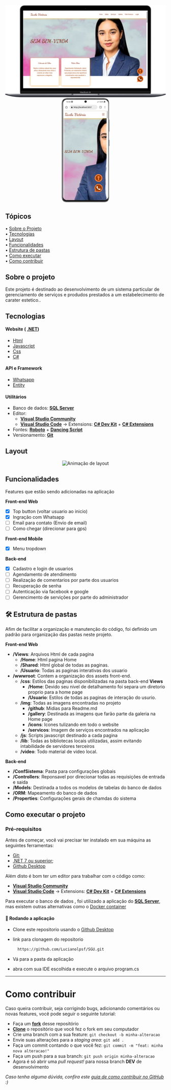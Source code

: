 <div align="center">
  <img src="./SGU/wwwroot/img/notebook.png" alt="Banner-project-notebook" width=640 />
  <img src="./SGU/wwwroot/img/mobile.png" alt="Banner-project-mobile" width=150/>
</div>

## Tópicos

<div>
 • <a href="#-sobre-o-projeto">Sobre o Projeto</a> </br>
 • <a href="#-tecnologias">Tecnologias</a> </br>
 • <a href="#-layout">Layout</a> </br>
 • <a href="#-funcionalidades">Funcionalidades</a> </br>
 • <a href="#-estrutura-de-pastas">Estrutura de pastas</a> </br>
 • <a href="#-como-executar-o-projeto">Como executar</a> </br>
 • <a href="#-como-contribuir">Como contribuir</a> </br>
</div>

## Sobre o projeto

Este projeto é destinado ao desenvolvimento de um sistema particular de gerenciamento de serviços e produdos prestados a um estabelecimento de carater estetico..

## Tecnologias

#### **Website** ( [.NET](https://dotnet.microsoft.com/pt-br/learn/dotnet/what-is-dotnet))

- [Html](https://developer.mozilla.org/pt-BR/docs/Web/HTML)
- [Javascript](https://developer.mozilla.org/pt-BR/docs/Web/JavaScript)
- [Css](https://developer.mozilla.org/pt-BR/docs/Web/CSS)
- [C#](https://dotnet.microsoft.com/pt-br/languages/csharp)

#### **API e Framework**

- [Whatsapp](https://business.whatsapp.com/developers/developer-hub?lang=pt_BR)
- [Entity](https://learn.microsoft.com/en-us/ef/)

#### **Utilitários**

- Banco de dados: **[SQL Server](https://www.microsoft.com/pt-br/sql-server)**
- Editor: 
  - **[Visual Studio Community](https://visualstudio.microsoft.com/pt-br/vs/community/)**
  - **[Visual Studio Code](https://code.visualstudio.com/)** → Extensions: **[C# Dev Kit](https://code.visualstudio.com/docs/csharp/get-started)** + **[C# Extensions](https://github.com/kreativjos/csharpextensions)**
- Fontes: **[Roboto](https://fonts.google.com/specimen/Roboto)** + **[Dancing Script](https://fonts.google.com/specimen/Dancing+Script)** 
- Versionamento: **[Git](https://git-scm.com)**

## Layout

<div align="center">
  <img src="./SGU/wwwroot/img/github/mobile.gif" alt="Animação de layout">
</div>

## Funcionalidades

Features que estão sendo adicionadas na aplicação

**Front-end Web**

- [X] Top button (voltar usuario ao inicio)
- [X] Ingração com Whatsapp
- [ ] Email para contato (Envio de email)
- [ ] Como chegar (direcionar para gps)

**Front-end Mobile**

- [x] Menu tropdown

**Back-end**

- [x] Cadastro e login de usuarios
- [ ] Agendamento de atendimento
- [ ] Realização de comentarios por parte dos usuarios
- [ ] Recuperação de senha 
- [ ] Autenticação via facebook e google
- [ ] Gerencimento de servições por parte do administrador

## 🛠 Estrutura de pastas

Afim de facilitar a organização e manutenção do código, foi definido um padrão para organização das pastas neste projeto.

**Front-end Web**

- **/Views**: Arquivos Html de cada pagina
  - **/Home**: Html pagina Home
  - **/Shared**: Html global de todas as paginas.
  - **/Usuario**: Todas as paginas interativas dos usuario
- **/wwwroot**: Contem a organização dos assets front-end.
  - **/css**: Estilos das paginas disponibilizadas na pasta back-end **Views**
    - **/Home**: Devido seu nivel de detalhamento foi separa um diretorio proprio para a home page
    - **/Usuario**: Estilos de todas as paginas de interação do usurio.
  - **/img**: Todas as imagens encontradas no projeto
    - **/github**: Midias para Readme.md
    - **/gallery**: Destinada as imagens que farão parte da galeria na Home page
    - **/icons**: Icones tulizando em todo o website
    - **/servicos**: Imagem de serviços encontrados na aplicação
  - **/js**: Scripts javascript destinado a cada pagina
  - **/lib**: Todas as bibliotecas locais utilizadas, assim evitando intabilidade de servidores terceiros
  - **/video**: Todo material de video local.


**Back-end**

- **/ConfSistema**: Pasta para configurações globais
- **/Controllers**: Reponsavel por direcionar todas as requisições de entrada e saida
- **/Models**: Destinada a todos os modelos de tabelas do banco de dados
- **/ORM**: Mapeamento do banco de dados
- **/Properties**: Configurações gerais de chamdas do sistema


## Como executar o projeto

### Pré-requisitos

Antes de começar, você vai precisar ter instalado em sua máquina as seguintes ferramentas: 
- [Git](https://git-scm.com);
- [.NET 7 ou superior](https://dotnet.microsoft.com/pt-br/learn/dotnet/what-is-dotnet);
- [Github Desktop](https://desktop.github.com/)

Além disto é bom ter um editor para trabalhar com o código como:

  - **[Visual Studio Community](https://visualstudio.microsoft.com/pt-br/vs/community/)**
  - **[Visual Studio Code](https://code.visualstudio.com/)** → Extensions: **[C# Dev Kit](https://code.visualstudio.com/docs/csharp/get-started)** + **[C# Extensions](https://github.com/kreativjos/csharpextensions)**

Para executar o banco de dados , foi utilizado a aplicação do **[SQL Server](https://www.microsoft.com/pt-br/sql-server)**, mas existem outras alternativas como o [Docker container](https://www.docker.com/resources/what-container/)

#### 🎲 Rodando a aplicação

- Clone este repositorio usando o [Github Desktop](https://desktop.github.com/)

- link para clonagem do repositorio 
  ```bash
    https://github.com/Lucianolpsf/SGU.git
  ```
- Vá para a pasta da aplicação
- abra com sua IDE escolhida e execute o arquivo program.cs

---

# Como contribuir

Caso queira contribuir, seja corrigindo bugs, adicionando comentários ou novas features, você pode seguir o seguinte tutorial:

- Faça um **[fork](https://help.github.com/pt/github/getting-started-with-github/fork-a-repo)** desse repositório
- **[Clone](https://help.github.com/pt/github/creating-cloning-and-archiving-repositories/cloning-a-repository)** o repositório que você fez o fork em seu computador
- Crie uma branch com a sua feature: `git checkout -b minha-alteracao`
- Envie suas alterações para a _staging area_: `git add .`
- Faça um commit contando o que você fez: `git commit -m "feat: minha nova alteracao!"`
- Faça um push para a sua branch: `git push origin minha-alteracao`
- Agora é só abrir uma _pull request!_ para nossa branch **DEV** de desenvolvimento

_Caso tenha alguma dúvida, confira este [guia de como contribuir no GitHub](https://github.com/firstcontributions/first-contributions/blob/master/translations/README.pt_br.md) :)_



